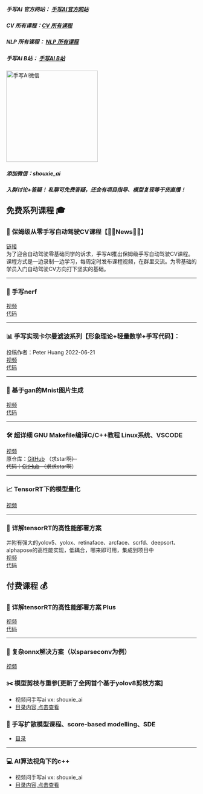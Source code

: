 ##### 手写AI 官方网站：  [手写AI官方网站](https://www.shouxieai.com)

##### CV 所有课程：[CV 所有课程](https://github.com/shouxieai/A-series-of-CV)

##### NLP 所有课程： [NLP 所有课程](https://github.com/shouxieai/A-series-of-NLP)

##### 手写AI B站： [手写AI B站](https://space.bilibili.com/1413433465?spm_id_from=333.1007.0.0)

<img title="" src="https://user-images.githubusercontent.com/87959426/227755091-40626d34-febc-437c-b09c-612ac1f0435e.jpg" alt="手写AI微信" width="242" data-align="center">

##### 添加微信：shouxie_ai

##### 入群讨论+答疑！ 私聊可免费答疑，还会有项目指导、模型复现等干货直播！

## 免费系列课程 🎓


### 🚗 保姆级从零手写自动驾驶CV课程【🚀✨News🚀✨】
[链接](https://shouxieai.com/solution/sxai/AutonomousDriving)  
为了迎合自动驾驶零基础同学的诉求，手写AI推出保姆级手写自动驾驶CV课程。课程方式是一边录制一边学习，每周定时发布课程视频，在群里交流。为零基础的学员入门自动驾驶CV方向打下坚实的基础。

---

### 🎨 手写nerf
[视频](https://www.bilibili.com/video/BV1xL411y7Qa/)  
[代码](https://github.com/shouxieai/nerf_from_scratch)

---

### 📊 手写实现卡尔曼滤波系列【形象理论+轻量数学+手写代码】：
投稿作者：Peter Huang 2022-06-21  
[视频](https://www.bilibili.com/video/BV1GB4y1D7P1)  
[代码](https://github.com/shouxieai/Kalmanfilter_from_scratch)

---

### 🎨 基于gan的Mnist图片生成
[视频](https://www.bilibili.com/video/BV1aD4y1M7Tz/?spm_id_from=333.999.0.0)  
[代码](https://github.com/shouxieai/Mnist_gan/tree/main)

---

### 🛠️ 超详细 GNU Makefile编译C/C++教程 Linux系统、VSCODE
[视频](https://www.bilibili.com/video/BV1EM41177s1/)  
原仓库：[GitHub](https://github.com/liheqian1993/GNC-Tutorial.git) （求star啊~~~~）  
代码：[GitHub](https://github.com/shouxieai/cpp_Makefile_intro) （求求star啊~~~~）

---

### 📈 TensorRT下的模型量化
[视频](https://www.bilibili.com/video/BV18L41197Uz)

---

### 🚀 详解tensorRT的高性能部署方案
并附有强大的yolov5、yolox、retinaface、arcface、scrfd、deepsort、alphapose的高性能实现，低耦合，哪来即可用，集成到项目中  
[视频](https://www.bilibili.com/video/BV1Xw411f7FW/?spm_id_from=333.788.recommend_more_video.0&vd_source=a9b657d90264e6208a4b2ba76c7dba86)  
[代码](https://github.com/shouxieai/tensorRT_cpp)

## 付费课程 💰

### 💎 详解tensorRT的高性能部署方案 Plus
[视频](https://ke.qq.com/course/4993141#term_id=105165326)  
[代码](https://github.com/shouxieai/learning-cuda-trt)

---
### 🧩 复杂onnx解决方案（以sparseconv为例）
[视频](https://ke.qq.com/course/5851686#term_id=106187062)

### ✂️ 模型剪枝与重参[更新了全网首个基于yolov8剪枝方案]
- 视频问手写ai vx: shouxie_ai 
- [目录内容,点击查看](details/prune.md)

### 💎 手写扩散模型课程、score-based modelling、SDE
- [目录](details/diffusion.png)

---
### 💻 AI算法视角下的c++
- 视频问手写ai vx: shouxie_ai 
- [目录内容,点击查看](details/algorithmCPP.md)

